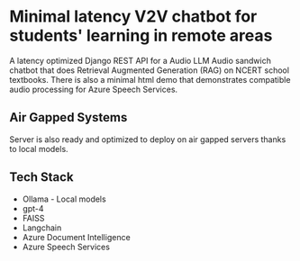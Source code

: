 # Minimal latency V2V chatbot for students' learning in remote areas

A latency optimized Django REST API for a Audio LLM Audio sandwich chatbot that does Retrieval Augmented Generation (RAG) on NCERT school textbooks. There is also a minimal html demo that demonstrates compatible audio processing for Azure Speech Services. 

## Air Gapped Systems

Server is also ready and optimized to deploy on air gapped servers thanks to local models. 

## Tech Stack
- Ollama - Local models
- gpt-4
- FAISS
- Langchain
- Azure Document Intelligence
- Azure Speech Services

